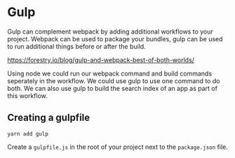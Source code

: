 # Gulp

Gulp can complement webpack by adding additional workflows to your project. Webpack can be used to package your bundles, gulp can be used to run additional things before or after the build.

<https://forestry.io/blog/gulp-and-webpack-best-of-both-worlds/>

Using node we could run our webpack command and build commands seperately in the workflow. We could use gulp to use one command to do both. We can also use gulp to build the search index of an app as part of this workflow.

## Creating a gulpfile

`yarn add gulp`

Create a `gulpfile.js` in the root of your project next to the `package.json` file.


